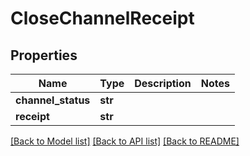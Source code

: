 # CloseChannelReceipt

## Properties
Name | Type | Description | Notes
------------ | ------------- | ------------- | -------------
**channel_status** | **str** |  | 
**receipt** | **str** |  | 

[[Back to Model list]](../README.md#documentation-for-models) [[Back to API list]](../README.md#documentation-for-api-endpoints) [[Back to README]](../README.md)

